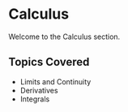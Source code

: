 # Calculus

Welcome to the Calculus section.

## Topics Covered
- Limits and Continuity
- Derivatives
- Integrals
